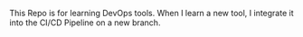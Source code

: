 This Repo is for learning DevOps tools. When I learn a new tool, I integrate it into the CI/CD Pipeline on a new branch.
